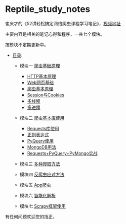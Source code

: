 # Reptile_study_notes

崔庆才的《52讲轻松搞定网络爬虫课程学习笔记》，[视频地址](https://kaiwu.lagou.com/course/courseInfo.htm?courseId=46#/content)

主要内容是相关的笔记心得和程序，一共七个模块。

按模块不定期更新中。

* [目录](README.md):
    * 模块一 [爬虫基础原理](notes/Module_1/)
        * [HTTP基本原理](notes/Module_1/lecture_1.md)
        * [Web网页基础](notes/Module_1/lecture_2.md)
        * [爬虫基本原理](notes/Module_1/lecture_3.md)
        * [Session与Cookies](notes/Module_1/lecture_4.md)
        * [多线程](notes/Module_1/lecture_5.md)
        * [多进程](notes/Module_1/lecture_6.md)
    * 模块二 [爬虫基本库使用](notes/Module_2/)
        * [Requests库使用](notes/Module_2/lecture_7.md)
        * [正则表达式](notes/Module_2/lecture_8.md)
        * [PyQuery使用](notes/Module_2/lecture_9.md)
        * [MongoDB用法](notes/Module_2/lecture_10.md)
        * [Requests+PyQuery+PyMongo实战](notes/Module_2/lecture_11.md)
    * 模块三 [多种爬取方法]()

    * 模块四 [反爬虫应对方法]()

    * 模块五 [App爬虫]()

    * 模块六 [智能化解析]()

    * 模块七 [Scrapy框架使用]()

有任何问题欢迎您的指正。



